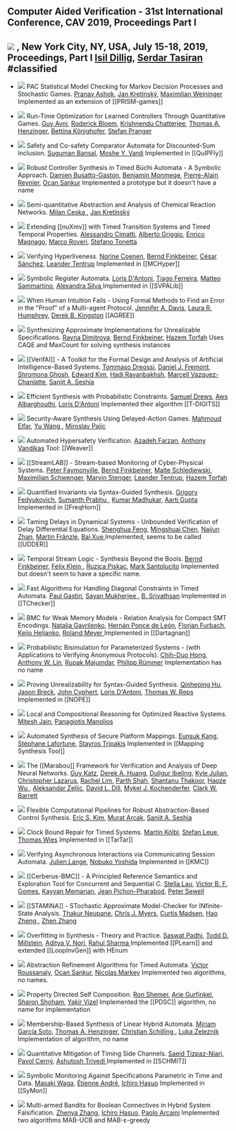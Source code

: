 ## Computer Aided Verification - 31st International Conference, CAV 2019, Proceedings Part I
[![](https://dblp.uni-trier.de/img/paper-oa.dark.hollow.16x16.png)](https://doi.org/https://doi.org/10.1007/978-3-030-25540-4) , New York City, NY, USA, July 15-18, 2019, Proceedings, Part I
[Isil Dillig](https://dblp.uni-trier.de/pid/85/3688.html), [Serdar Tasiran](https://dblp.uni-trier.de/pid/88/1444.html)
#classified 
---
-   [![](https://dblp.uni-trier.de/img/paper-oa.dark.hollow.16x16.png)](https://doi.org/https://doi.org/10.1007/978-3-030-25540-4_29) PAC Statistical Model Checking for Markov Decision Processes and Stochastic Games.
    [Pranav Ashok](https://dblp.uni-trier.de/pid/200/8227.html), [Jan Kretínský](https://dblp.uni-trier.de/pid/95/6511.html), [Maximilian Weininger](https://dblp.uni-trier.de/pid/194/2910.html)
	Implemented as an extension of [[PRISM-games]]

-   [![](https://dblp.uni-trier.de/img/paper-oa.dark.hollow.16x16.png)](https://doi.org/https://doi.org/10.1007/978-3-030-25540-4_36) Run-Time Optimization for Learned Controllers Through Quantitative Games.
    [Guy Avni](https://dblp.uni-trier.de/pid/07/10110.html), [Roderick Bloem](https://dblp.uni-trier.de/pid/80/1300.html), [Krishnendu Chatterjee](https://dblp.uni-trier.de/pid/92/5602.html), [Thomas A. Henzinger](https://dblp.uni-trier.de/pid/h/ThomasAHenzinger.html), [Bettina Könighofer](https://dblp.uni-trier.de/pid/117/3735.html), [Stefan Pranger](https://dblp.uni-trier.de/pid/244/8267.html)

-   [![](https://dblp.uni-trier.de/img/paper-oa.dark.hollow.16x16.png)](https://doi.org/https://doi.org/10.1007/978-3-030-25540-4_4) Safety and Co-safety Comparator Automata for Discounted-Sum Inclusion.
    [Suguman Bansal](https://dblp.uni-trier.de/pid/217/4777.html), [Moshe Y. Vardi](https://dblp.uni-trier.de/pid/v/MosheYVardi.html)
	Implemented in [[QuIPFly]]

-   [![](https://dblp.uni-trier.de/img/paper-oa.dark.hollow.16x16.png)](https://doi.org/https://doi.org/10.1007/978-3-030-25540-4_33) Robust Controller Synthesis in Timed Büchi Automata - A Symbolic Approach.
    [Damien Busatto-Gaston](https://dblp.uni-trier.de/pid/194/2532.html), [Benjamin Monmege](https://dblp.uni-trier.de/pid/85/733.html), [Pierre-Alain Reynier](https://dblp.uni-trier.de/pid/55/5954.html), [Ocan Sankur](https://dblp.uni-trier.de/pid/11/7805.html)
	Implemented a prototype but it doesn't have a name

-   [![](https://dblp.uni-trier.de/img/paper-oa.dark.hollow.16x16.png)](https://doi.org/https://doi.org/10.1007/978-3-030-25540-4_28) Semi-quantitative Abstraction and Analysis of Chemical Reaction Networks.
    [Milan Ceska ](https://dblp.uni-trier.de/pid/213/3728.html), [Jan Kretínský](https://dblp.uni-trier.de/pid/95/6511.html)

-   [![](https://dblp.uni-trier.de/img/paper-oa.dark.hollow.16x16.png)](https://doi.org/https://doi.org/10.1007/978-3-030-25540-4_21) Extending [[nuXmv]] with Timed Transition Systems and Timed Temporal Properties.
    [Alessandro Cimatti](https://dblp.uni-trier.de/pid/13/5961.html), [Alberto Griggio](https://dblp.uni-trier.de/pid/19/3686.html), [Enrico Magnago](https://dblp.uni-trier.de/pid/244/8257.html), [Marco Roveri](https://dblp.uni-trier.de/pid/83/563.html), [Stefano Tonetta](https://dblp.uni-trier.de/pid/t/StefanoTonetta.html)

-   [![](https://dblp.uni-trier.de/img/paper-oa.dark.hollow.16x16.png)](https://doi.org/https://doi.org/10.1007/978-3-030-25540-4_7) Verifying Hyperliveness.
    [Norine Coenen](https://dblp.uni-trier.de/pid/167/7922.html), [Bernd Finkbeiner](https://dblp.uni-trier.de/pid/73/4443.html), [César Sánchez](https://dblp.uni-trier.de/pid/38/1858.html), [Leander Tentrup](https://dblp.uni-trier.de/pid/143/2715.html)
	Implemented in [[MCHyper]]

-   [![](https://dblp.uni-trier.de/img/paper-oa.dark.hollow.16x16.png)](https://doi.org/https://doi.org/10.1007/978-3-030-25540-4_1) Symbolic Register Automata.
    [Loris D'Antoni](https://dblp.uni-trier.de/pid/85/770.html), [Tiago Ferreira](https://dblp.uni-trier.de/pid/201/3471.html), [Matteo Sammartino](https://dblp.uni-trier.de/pid/120/2179.html), [Alexandra Silva ](https://dblp.uni-trier.de/pid/92/1378-1.html)
	Implemented in [[SVPALib]]

-   [![](https://dblp.uni-trier.de/img/paper-oa.dark.hollow.16x16.png)](https://doi.org/https://doi.org/10.1007/978-3-030-25540-4_20) When Human Intuition Fails - Using Formal Methods to Find an Error in the "Proof" of a Multi-agent Protocol.
    [Jennifer A. Davis](https://dblp.uni-trier.de/pid/72/871.html), [Laura R. Humphrey](https://dblp.uni-trier.de/pid/144/8597.html), [Derek B. Kingston](https://dblp.uni-trier.de/pid/41/6176.html)
	[[AGREE]]

-   [![](https://dblp.uni-trier.de/img/paper-oa.dark.hollow.16x16.png)](https://doi.org/https://doi.org/10.1007/978-3-030-25540-4_13) Synthesizing Approximate Implementations for Unrealizable Specifications.
    [Rayna Dimitrova](https://dblp.uni-trier.de/pid/69/2960.html), [Bernd Finkbeiner](https://dblp.uni-trier.de/pid/73/4443.html), [Hazem Torfah](https://dblp.uni-trier.de/pid/140/9733.html)
	Uses CAQE and MaxCount for solving synthesis instances
	
-   [![](https://dblp.uni-trier.de/img/paper-oa.dark.hollow.16x16.png)](https://doi.org/https://doi.org/10.1007/978-3-030-25540-4_25) [[VerifAI]] - A Toolkit for the Formal Design and Analysis of Artificial Intelligence-Based Systems.
    [Tommaso Dreossi](https://dblp.uni-trier.de/pid/117/9140.html), [Daniel J. Fremont](https://dblp.uni-trier.de/pid/144/7602.html), [Shromona Ghosh](https://dblp.uni-trier.de/pid/164/5676.html), [Edward Kim](https://dblp.uni-trier.de/pid/06/445.html), [Hadi Ravanbakhsh](https://dblp.uni-trier.de/pid/134/9799.html), [Marcell Vazquez-Chanlatte](https://dblp.uni-trier.de/pid/192/1518.html), [Sanjit A. Seshia](https://dblp.uni-trier.de/pid/s/SanjitASeshia.html)

-   [![](https://dblp.uni-trier.de/img/paper-oa.dark.hollow.16x16.png)](https://doi.org/https://doi.org/10.1007/978-3-030-25540-4_15) Efficient Synthesis with Probabilistic Constraints.
    [Samuel Drews](https://dblp.uni-trier.de/pid/182/9259.html), [Aws Albarghouthi](https://dblp.uni-trier.de/pid/90/8295.html), [Loris D'Antoni](https://dblp.uni-trier.de/pid/85/770.html)
	Implemented their algorithm [[T-DIGITS]]

-   [![](https://dblp.uni-trier.de/img/paper-oa.dark.hollow.16x16.png)](https://doi.org/https://doi.org/10.1007/978-3-030-25540-4_10) Security-Aware Synthesis Using Delayed-Action Games.
    [Mahmoud Elfar](https://dblp.uni-trier.de/pid/198/8166.html), [Yu Wang ](https://dblp.uni-trier.de/pid/02/5889-44.html), [Miroslav Pajic](https://dblp.uni-trier.de/pid/74/7446.html)

-   [![](https://dblp.uni-trier.de/img/paper-oa.dark.hollow.16x16.png)](https://doi.org/https://doi.org/10.1007/978-3-030-25540-4_11) Automated Hypersafety Verification.
    [Azadeh Farzan](https://dblp.uni-trier.de/pid/89/148.html), [Anthony Vandikas](https://dblp.uni-trier.de/pid/241/7113.html)
	Tool: [[Weaver]]

-   [![](https://dblp.uni-trier.de/img/paper-oa.dark.hollow.16x16.png)](https://doi.org/https://doi.org/10.1007/978-3-030-25540-4_24) [[StreamLAB]] - Stream-based Monitoring of Cyber-Physical Systems.
    [Peter Faymonville](https://dblp.uni-trier.de/pid/05/7445.html), [Bernd Finkbeiner](https://dblp.uni-trier.de/pid/73/4443.html), [Malte Schledjewski](https://dblp.uni-trier.de/pid/244/8206.html), [Maximilian Schwenger](https://dblp.uni-trier.de/pid/191/6041.html), [Marvin Stenger](https://dblp.uni-trier.de/pid/189/1078.html), [Leander Tentrup](https://dblp.uni-trier.de/pid/143/2715.html), [Hazem Torfah](https://dblp.uni-trier.de/pid/140/9733.html)

-   [![](https://dblp.uni-trier.de/img/paper-oa.dark.hollow.16x16.png)](https://doi.org/https://doi.org/10.1007/978-3-030-25540-4_14) Quantified Invariants via Syntax-Guided Synthesis.
    [Grigory Fedyukovich](https://dblp.uni-trier.de/pid/43/8810.html), [Sumanth Prabhu ](https://dblp.uni-trier.de/pid/206/6798-1.html), [Kumar Madhukar](https://dblp.uni-trier.de/pid/134/8956.html), [Aarti Gupta](https://dblp.uni-trier.de/pid/18/2229.html)
	Implemented in [[FreqHorn]]

-   [![](https://dblp.uni-trier.de/img/paper-oa.dark.hollow.16x16.png)](https://doi.org/https://doi.org/10.1007/978-3-030-25540-4_37) Taming Delays in Dynamical Systems - Unbounded Verification of Delay Differential Equations.
    [Shenghua Feng](https://dblp.uni-trier.de/pid/232/3100.html), [Mingshuai Chen](https://dblp.uni-trier.de/pid/169/1207.html), [Naijun Zhan](https://dblp.uni-trier.de/pid/63/1911.html), [Martin Fränzle](https://dblp.uni-trier.de/pid/34/3263.html), [Bai Xue ](https://dblp.uni-trier.de/pid/74/2716-1.html)
	Implemented, seems to be called [[UDDER]]

-   [![](https://dblp.uni-trier.de/img/paper-oa.dark.hollow.16x16.png)](https://doi.org/https://doi.org/10.1007/978-3-030-25540-4_35) Temporal Stream Logic - Synthesis Beyond the Bools.
    [Bernd Finkbeiner](https://dblp.uni-trier.de/pid/73/4443.html), [Felix Klein ](https://dblp.uni-trier.de/pid/80/8313-1.html), [Ruzica Piskac](https://dblp.uni-trier.de/pid/p/RuzicaPiskac.html), [Mark Santolucito](https://dblp.uni-trier.de/pid/115/9332.html)
	Implemented but doesn't seem to have a specific name. 

-   [![](https://dblp.uni-trier.de/img/paper-oa.dark.hollow.16x16.png)](https://doi.org/https://doi.org/10.1007/978-3-030-25540-4_3) Fast Algorithms for Handling Diagonal Constraints in Timed Automata.
    [Paul Gastin](https://dblp.uni-trier.de/pid/g/PaulGastin.html), [Sayan Mukherjee ](https://dblp.uni-trier.de/pid/52/5375-2.html), [B. Srivathsan](https://dblp.uni-trier.de/pid/86/8295.html)
	Implemented in [[TChecker]]

-   [![](https://dblp.uni-trier.de/img/paper-oa.dark.hollow.16x16.png)](https://doi.org/https://doi.org/10.1007/978-3-030-25540-4_19) BMC for Weak Memory Models - Relation Analysis for Compact SMT Encodings.
    [Natalia Gavrilenko](https://dblp.uni-trier.de/pid/244/8281.html), [Hernán Ponce de León](https://dblp.uni-trier.de/pid/57/11444.html), [Florian Furbach](https://dblp.uni-trier.de/pid/157/6706.html), [Keijo Heljanko](https://dblp.uni-trier.de/pid/h/KeijoHeljanko.html), [Roland Meyer ](https://dblp.uni-trier.de/pid/86/3051.html)
	Implemented in [[Dartagnan]]

-   [![](https://dblp.uni-trier.de/img/paper-oa.dark.hollow.16x16.png)](https://doi.org/https://doi.org/10.1007/978-3-030-25540-4_27) Probabilistic Bisimulation for Parameterized Systems - (with Applications to Verifying Anonymous Protocols).
    [Chih-Duo Hong](https://dblp.uni-trier.de/pid/00/8296.html), [Anthony W. Lin](https://dblp.uni-trier.de/pid/38/2655.html), [Rupak Majumdar](https://dblp.uni-trier.de/pid/71/1981.html), [Philipp Rümmer](https://dblp.uni-trier.de/pid/79/5611.html)
	Implementation has no name

-   [![](https://dblp.uni-trier.de/img/paper-oa.dark.hollow.16x16.png)](https://doi.org/https://doi.org/10.1007/978-3-030-25540-4_18) Proving Unrealizability for Syntax-Guided Synthesis.
    [Qinheping Hu](https://dblp.uni-trier.de/pid/201/4822.html), [Jason Breck](https://dblp.uni-trier.de/pid/148/1307.html), [John Cyphert](https://dblp.uni-trier.de/pid/211/9268.html), [Loris D'Antoni](https://dblp.uni-trier.de/pid/85/770.html), [Thomas W. Reps](https://dblp.uni-trier.de/pid/r/TWReps.html)
	Implemented in [[NOPE]]

-   [![](https://dblp.uni-trier.de/img/paper-oa.dark.hollow.16x16.png)](https://doi.org/https://doi.org/10.1007/978-3-030-25540-4_32) Local and Compositional Reasoning for Optimized Reactive Systems.
    [Mitesh Jain](https://dblp.uni-trier.de/pid/133/8487.html), [Panagiotis Manolios](https://dblp.uni-trier.de/pid/40/4888.html)

-   [![](https://dblp.uni-trier.de/img/paper-oa.dark.hollow.16x16.png)](https://doi.org/https://doi.org/10.1007/978-3-030-25540-4_12) Automated Synthesis of Secure Platform Mappings.
    [Eunsuk Kang](https://dblp.uni-trier.de/pid/49/2420.html), [Stéphane Lafortune](https://dblp.uni-trier.de/pid/22/3097.html), [Stavros Tripakis](https://dblp.uni-trier.de/pid/85/6852.html)
	Implemented in [[Mapping Synthesis Tool]]

-   [![](https://dblp.uni-trier.de/img/paper-oa.dark.hollow.16x16.png)](https://doi.org/https://doi.org/10.1007/978-3-030-25540-4_26) The [[Marabou]] Framework for Verification and Analysis of Deep Neural Networks.
    [Guy Katz](https://dblp.uni-trier.de/pid/23/10321.html), [Derek A. Huang](https://dblp.uni-trier.de/pid/244/8209.html), [Duligur Ibeling](https://dblp.uni-trier.de/pid/220/3264.html), [Kyle Julian](https://dblp.uni-trier.de/pid/195/5867.html), [Christopher Lazarus](https://dblp.uni-trier.de/pid/180/3521.html), [Rachel Lim](https://dblp.uni-trier.de/pid/127/9695.html), [Parth Shah](https://dblp.uni-trier.de/pid/147/1126.html), [Shantanu Thakoor](https://dblp.uni-trier.de/pid/218/7437.html), [Haoze Wu ](https://dblp.uni-trier.de/pid/195/8725-1.html), [Aleksandar Zeljic](https://dblp.uni-trier.de/pid/147/5994.html), [David L. Dill](https://dblp.uni-trier.de/pid/d/DavidLDill.html), [Mykel J. Kochenderfer](https://dblp.uni-trier.de/pid/34/2029.html), [Clark W. Barrett](https://dblp.uni-trier.de/pid/b/ClarkWBarrett.html)

-   [![](https://dblp.uni-trier.de/img/paper-oa.dark.hollow.16x16.png)](https://doi.org/https://doi.org/10.1007/978-3-030-25540-4_34) Flexible Computational Pipelines for Robust Abstraction-Based Control Synthesis.
    [Eric S. Kim](https://dblp.uni-trier.de/pid/151/6509.html), [Murat Arcak](https://dblp.uni-trier.de/pid/94/6666.html), [Sanjit A. Seshia](https://dblp.uni-trier.de/pid/s/SanjitASeshia.html)

-   [![](https://dblp.uni-trier.de/img/paper-oa.dark.hollow.16x16.png)](https://doi.org/https://doi.org/10.1007/978-3-030-25540-4_5) Clock Bound Repair for Timed Systems.
    [Martin Kölbl](https://dblp.uni-trier.de/pid/221/1706.html), [Stefan Leue](https://dblp.uni-trier.de/pid/20/6822.html), [Thomas Wies](https://dblp.uni-trier.de/pid/23/5398.html)
	Implemented in [[TarTar]]

-   [![](https://dblp.uni-trier.de/img/paper-oa.dark.hollow.16x16.png)](https://doi.org/https://doi.org/10.1007/978-3-030-25540-4_6) Verifying Asynchronous Interactions via Communicating Session Automata.
    [Julien Lange](https://dblp.uni-trier.de/pid/96/7159.html), [Nobuko Yoshida](https://dblp.uni-trier.de/pid/29/3650.html)
	Implemented in [[KMC]]

-   [![](https://dblp.uni-trier.de/img/paper-oa.dark.hollow.16x16.png)](https://doi.org/https://doi.org/10.1007/978-3-030-25540-4_22) [[Cerberus-BMC]] - A Principled Reference Semantics and Exploration Tool for Concurrent and Sequential C.
    [Stella Lau](https://dblp.uni-trier.de/pid/244/8329.html), [Victor B. F. Gomes](https://dblp.uni-trier.de/pid/139/0605.html), [Kayvan Memarian](https://dblp.uni-trier.de/pid/28/10810.html), [Jean Pichon-Pharabod](https://dblp.uni-trier.de/pid/160/7730.html), [Peter Sewell](https://dblp.uni-trier.de/pid/74/185.html)

-   [![](https://dblp.uni-trier.de/img/paper-oa.dark.hollow.16x16.png)](https://doi.org/https://doi.org/10.1007/978-3-030-25540-4_31) [[STAMINA]] - STochastic Approximate Model-Checker for INfinite-State Analysis.
    [Thakur Neupane](https://dblp.uni-trier.de/pid/234/8759.html), [Chris J. Myers](https://dblp.uni-trier.de/pid/89/3161.html), [Curtis Madsen](https://dblp.uni-trier.de/pid/02/7594.html), [Hao Zheng ](https://dblp.uni-trier.de/pid/31/6916-1.html), [Zhen Zhang ](https://dblp.uni-trier.de/pid/19/5112-6.html)

-   [![](https://dblp.uni-trier.de/img/paper-oa.dark.hollow.16x16.png)](https://doi.org/https://doi.org/10.1007/978-3-030-25540-4_17) Overfitting in Synthesis - Theory and Practice.
    [Saswat Padhi](https://dblp.uni-trier.de/pid/180/8207.html), [Todd D. Millstein](https://dblp.uni-trier.de/pid/93/4679.html), [Aditya V. Nori](https://dblp.uni-trier.de/pid/n/AdityaVNori.html), [Rahul Sharma ](https://dblp.uni-trier.de/pid/22/846-1.html)
	Implemented [[PLearn]] and extended [[LoopInvGen]] with HEnum

-   [![](https://dblp.uni-trier.de/img/paper-oa.dark.hollow.16x16.png)](https://doi.org/https://doi.org/10.1007/978-3-030-25540-4_2) Abstraction Refinement Algorithms for Timed Automata.
    [Victor Roussanaly](https://dblp.uni-trier.de/pid/241/5977.html), [Ocan Sankur](https://dblp.uni-trier.de/pid/11/7805.html), [Nicolas Markey](https://dblp.uni-trier.de/pid/m/NicolasMarkey.html)
	Implemented two algorithms, no names.

-   [![](https://dblp.uni-trier.de/img/paper-oa.dark.hollow.16x16.png)](https://doi.org/https://doi.org/10.1007/978-3-030-25540-4_9) Property Directed Self Composition.
    [Ron Shemer](https://dblp.uni-trier.de/pid/241/5907.html), [Arie Gurfinkel](https://dblp.uni-trier.de/pid/44/3532.html), [Sharon Shoham](https://dblp.uni-trier.de/pid/92/128.html), [Yakir Vizel](https://dblp.uni-trier.de/pid/86/2578.html)
	Implemented the [[PDSC]] algorithm, no name for implementation

-   [![](https://dblp.uni-trier.de/img/paper-oa.dark.hollow.16x16.png)](https://doi.org/https://doi.org/10.1007/978-3-030-25540-4_16) Membership-Based Synthesis of Linear Hybrid Automata.
    [Miriam García Soto](https://dblp.uni-trier.de/pid/132/1936.html), [Thomas A. Henzinger](https://dblp.uni-trier.de/pid/h/ThomasAHenzinger.html), [Christian Schilling ](https://dblp.uni-trier.de/pid/72/2103-1.html), [Luka Zeleznik](https://dblp.uni-trier.de/pid/244/8265.html)
	Implementation of algorithm, no name

-   [![](https://dblp.uni-trier.de/img/paper-oa.dark.hollow.16x16.png)](https://doi.org/https://doi.org/10.1007/978-3-030-25540-4_8) Quantitative Mitigation of Timing Side Channels.
    [Saeid Tizpaz-Niari](https://dblp.uni-trier.de/pid/195/5725.html), [Pavol Cerný](https://dblp.uni-trier.de/pid/34/6556.html), [Ashutosh Trivedi ](https://dblp.uni-trier.de/pid/06/5756.html)
	Implemented in [[SCHMIT]]

-   [![](https://dblp.uni-trier.de/img/paper-oa.dark.hollow.16x16.png)](https://doi.org/https://doi.org/10.1007/978-3-030-25540-4_30) Symbolic Monitoring Against Specifications Parametric in Time and Data.
    [Masaki Waga](https://dblp.uni-trier.de/pid/182/1837.html), [Étienne André](https://dblp.uni-trier.de/pid/49/2992.html), [Ichiro Hasuo](https://dblp.uni-trier.de/pid/26/4542.html)
	Implemented in [[SyMon]]

-   [![](https://dblp.uni-trier.de/img/paper-oa.dark.hollow.16x16.png)](https://doi.org/https://doi.org/10.1007/978-3-030-25540-4_23) Multi-armed Bandits for Boolean Connectives in Hybrid System Falsification.
    [Zhenya Zhang](https://dblp.uni-trier.de/pid/98/4896.html), [Ichiro Hasuo](https://dblp.uni-trier.de/pid/26/4542.html), [Paolo Arcaini](https://dblp.uni-trier.de/pid/86/7855.html) 
	Implemented two algorithms MAB-UCB and MAB-ε-greedy

